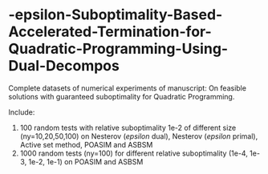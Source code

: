 # -epsilon-Suboptimality-Based-Accelerated-Termination-for-Quadratic-Programming-Using-Dual-Decompos
Complete datasets of numerical experiments of manuscript: On feasible solutions with guaranteed suboptimality for Quadratic Programming.

Include:

1. 100 random tests with relative suboptimality 1e-2 of different size (ny=10,20,50,100) on Nesterov ($epsilon$ dual), Nesterov ($epsilon$ primal), Active set method, POASIM and ASBSM
2. 1000 random tests (ny=100) for different relative suboptimality (1e-4, 1e-3, 1e-2, 1e-1) on POASIM and ASBSM

